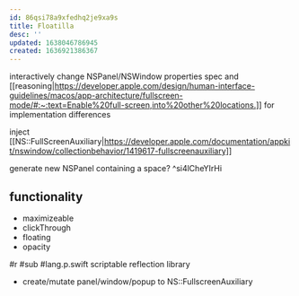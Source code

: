 ```yaml
---
id: 86qsi78a9xfedhq2je9xa9s
title: Floatilla
desc: ''
updated: 1638046786945
created: 1636921386367
---
```


interactively change NSPanel/NSWindow properties
spec and [[reasoning|https://developer.apple.com/design/human-interface-guidelines/macos/app-architecture/fullscreen-mode/#:~:text=Enable%20full-screen,into%20other%20locations.]] for implementation differences

inject [[NS::FullScreenAuxiliary|https://developer.apple.com/documentation/appkit/nswindow/collectionbehavior/1419617-fullscreenauxiliary]]

generate new NSPanel containing a space? ^si4lCheYIrHi

## functionality
- maximizeable
- clickThrough
- floating
- opacity

#r #sub #lang.p.swift
scriptable reflection library

- create/mutate panel/window/popup to NS::FullscreenAuxiliary